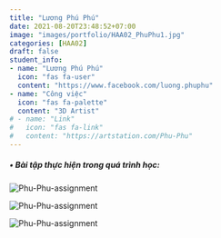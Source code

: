 ```yaml
---
title: "Lương Phú Phú"
date: 2021-08-20T23:48:52+07:00
image: "images/portfolio/HAA02_PhuPhu1.jpg"
categories: [HAA02]
draft: false
student_info:
- name: "Lương Phú Phú"
  icon: "fas fa-user"
  content: "https://www.facebook.com/luong.phuphu"
- name: "Công việc"
  icon: "fas fa-palette"
  content: "3D Artist"
# - name: "Link"
#   icon: "fas fa-link"
#   content: "https://artstation.com/Phu-Phu"
---
```



##### • Bài tập thực hiện trong quá trình học:

![Phu-Phu-assignment](/images/portfolio/HAA02_PhuPhu2.jpg)

![Phu-Phu-assignment](/images/portfolio/HAA02_PhuPhu3.jpg)

![Phu-Phu-assignment](/images/portfolio/HAA02_PhuPhu4.jpg)



<!-- ##### • Nhận xét sau khoá học: -->
